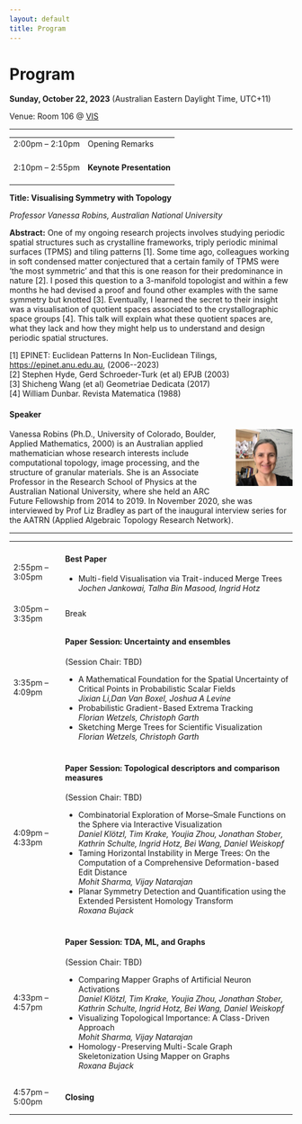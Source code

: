 ```yaml
---
layout: default
title: Program
---
```


# Program

**Sunday, October 22, 2023**
(Australian Eastern Daylight Time, UTC+11)

Venue: Room 106 @ [VIS](https://ieeevis.org/year/2023/welcome)


---

<table class="program">
  <tr>
    <td>2:00pm &ndash; 2:10pm</td>
    <td>
      Opening Remarks<br/>
    </td>
  </tr>
  <tr>
    <td>2:10pm &ndash; 2:55pm</td>
    <td>
      <h4>Keynote Presentation
      </h4>
    </td>
  </tr>
</table>

**Title: Visualising Symmetry with Topology**

_Professor Vanessa Robins, Australian National University_

<b>Abstract:</b> One of my ongoing research projects involves studying periodic spatial structures such as crystalline frameworks, triply periodic minimal surfaces (TPMS) and tiling patterns [1]. Some time ago, colleagues working in soft condensed matter conjectured that a certain family of TPMS were ‘the most symmetric’ and that this is one reason for their predominance in nature [2].  I posed this question to a 3-manifold topologist and within a few months he had devised a proof and found other examples with the same symmetry but knotted [3]. Eventually, I learned the secret to their insight was a visualisation of quotient spaces associated to the crystallographic space groups [4]. This talk will explain what these quotient spaces are, what they lack and how they might help us to understand and design periodic spatial structures. 

<p>[1] EPINET: Euclidean Patterns In Non-Euclidean Tilings, <a href="https://epinet.anu.edu.au">https://epinet.anu.edu.au</a>, (2006--2023)<br />
[2] Stephen Hyde, Gerd Schroeder-Turk (et al) EPJB (2003) <br />
[3] Shicheng Wang (et al) Geometriae Dedicata (2017)<br />
[4] William Dunbar. Revista Matematica (1988) </p>

#### Speaker

<img style="padding: 0; margin: 0 0 1em 1em; float: right; width: 20%" src="assets/Vanessa.jpg" />
Vanessa Robins (Ph.D., University of Colorado, Boulder, Applied Mathematics, 2000) is an Australian applied mathematician whose research interests include computational topology, image processing, and the structure of granular materials. She is an Associate Professor in the Research School of Physics at the Australian National University, where she held an ARC Future Fellowship from 2014 to 2019. In November 2020, she was interviewed by Prof Liz Bradley as part of the inaugural interview series for the AATRN (Applied Algebraic Topology Research Network).
<br>

---

<table class="program">
  <tr>
    <td>2:55pm &ndash; 3:05pm</td>
    <td>
      <h4>Best Paper</h4>
      <ul>
        <li>
           Multi-field Visualisation via Trait-induced Merge Trees
           <br><i>Jochen Jankowai, Talha Bin Masood, Ingrid Hotz</i> 
           <br/>
        </li>
      </ul>
    </td>
  </tr>

  <tr>
    <td>3:05pm &ndash; 3:35pm</td>
    <td>Break</td>
  </tr>

  <tr>
    <td>3:35pm &ndash; 4:09pm</td>
    <td>
      <h4>Paper Session: Uncertainty and ensembles</h4>
      (Session Chair: TBD)
      <ul>
        <li>
           A Mathematical Foundation for the Spatial Uncertainty of Critical Points in Probabilistic Scalar Fields
           <br><i>Jixian Li,Dan Van Boxel, Joshua A Levine</i>
           <br/>
        </li>
        <li>
           Probabilistic Gradient-Based Extrema Tracking
           <br><i>Florian Wetzels, Christoph Garth</i>
           <br/>
        </li>
        <li>
           Sketching Merge Trees for Scientific Visualization
           <br><i>Florian Wetzels, Christoph Garth</i>
           <br/>
        </li>
      </ul>
    </td>
  </tr>  

  <tr>
    <td>4:09pm &ndash; 4:33pm</td>
    <td>
      <h4>Paper Session: Topological descriptors and comparison measures</h4>
      (Session Chair: TBD)
      <ul>
        <li>
            Combinatorial Exploration of Morse–Smale Functions on the Sphere via Interactive Visualization
           <br><i>Daniel Kl&ouml;tzl, Tim Krake, Youjia Zhou, Jonathan Stober, Kathrin Schulte, Ingrid Hotz, Bei Wang, Daniel Weiskopf</i>
           <br/>
        </li>
        <li>
           Taming Horizontal Instability in Merge Trees: On the Computation of a Comprehensive Deformation-based Edit Distance
           <br><i>Mohit Sharma, Vijay Natarajan</i> 
           <br/>
        </li>
        <li>
            Planar Symmetry Detection and Quantification using the Extended Persistent Homology Transform
           <br><i>Roxana Bujack</i> 
           <br/>
        </li>
      </ul>
    </td>
  </tr>  

  <tr>
    <td>4:33pm &ndash; 4:57pm</td>
    <td>
      <h4>Paper Session: TDA, ML, and Graphs</h4>
      (Session Chair: TBD)
      <ul>
        <li>
            Comparing Mapper Graphs of Artificial Neuron Activations
           <br><i>Daniel Kl&ouml;tzl, Tim Krake, Youjia Zhou, Jonathan Stober, Kathrin Schulte, Ingrid Hotz, Bei Wang, Daniel Weiskopf</i>
           <br/>
        </li>
        <li>
           Visualizing Topological Importance: A Class-Driven Approach
           <br><i>Mohit Sharma, Vijay Natarajan</i> 
           <br/>
        </li>
        <li>
            Homology-Preserving Multi-Scale Graph Skeletonization Using Mapper on Graphs
           <br><i>Roxana Bujack</i> 
           <br/>
        </li>
      </ul>
    </td>
  </tr>  

  <tr>
    <td>4:57pm &ndash; 5:00pm</td>
    <td>
      <h4>Closing</h4>
<!--       (Session Chair: TDA) -->
    </td>
  </tr> 
